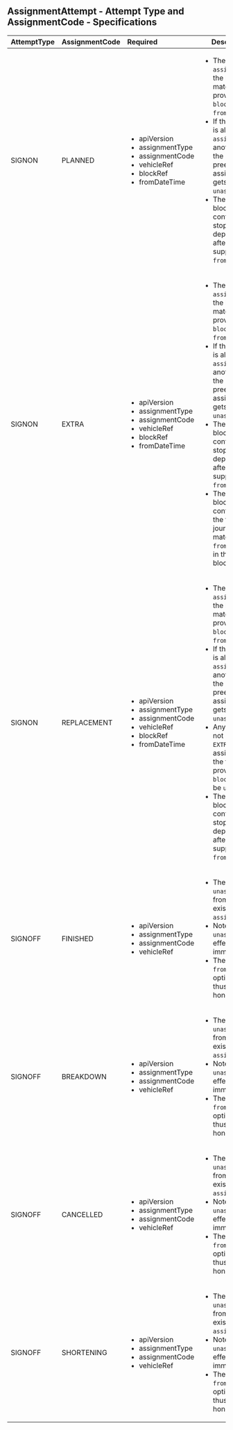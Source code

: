 ## AssignmentAttempt - Attempt Type and AssignmentCode - Specifications
| AttemptType    | AssignmentCode | Required                                                                                                                                               | Description                                                                                                                                                                                                                            |
|:---------------|:---------------|:-------------------------------------------------------------------------------------------------------------------------------------------------------|----------------------------------------------------------------------------------------------------------------------------------------------------------------------------------------------------------------------------------------|
| SIGNON         | PLANNED        | <ul> <li> apiVersion </li> <li> assignmentType </li> <li> assignmentCode </li> <li> vehicleRef </li> <li> blockRef </li> <li> fromDateTime </li> </ul> |  <ul> <li> The vehicle is `assigned` on to the block matching the provided  `blockRef`  and  `fromDateTime` </li> <li> If the vehicle is already `assigned` on another block, the preexisting assignment gets `unassigned` </li> <li>The current block will contain only stops departing after the supplied `fromDateTime`</li> </ul> |
| SIGNON         | EXTRA          | <ul> <li> apiVersion </li> <li> assignmentType </li> <li> assignmentCode </li> <li> vehicleRef </li> <li> blockRef </li> <li> fromDateTime </li> </ul> |  <ul> <li> The vehicle is `assigned` on to the block matching the provided  `blockRef`  and  `fromDateTime` </li> <li> If the vehicle is already `assigned` on another block, the preexisting assignment gets `unassigned` </li> <li>The current block will contain only stops departing after the supplied `fromDateTime`</li> <li>The current block will contain only the first journey matching `fromDateTime` in the planned block</li> </ul> |</ul> |
| SIGNON         | REPLACEMENT    | <ul> <li> apiVersion </li> <li> assignmentType </li> <li> assignmentCode </li> <li> vehicleRef </li> <li> blockRef </li> <li> fromDateTime </li> </ul> |  <ul> <li> The vehicle is `assigned` on to the block matching the provided  `blockRef`  and  `fromDateTime` </li> <li> If the vehicle is already `assigned` on another block, the preexisting assigment gets `unassigned` </li> <li>Any vehicle, not marked as `EXTRA`, assigned to the the provided `blockRef` will be `unassigned`</li> <li>The current block will contain only stops departing after the supplied `fromDateTime`</li> </li></ul> |
| SIGNOFF        | FINISHED       | <ul> <li> apiVersion </li> <li> assignmentType </li> <li> assignmentCode </li> <li> vehicleRef </li> </ul>                                             |  <ul> <li> The vehicle is `unassigned` from any existing `assignment`.</li> <li> Note that the `unassignment`is effective immediately.</li> <li>The field `fromDateTime`is optional and thus not honored</li> </ul>                    |
| SIGNOFF        | BREAKDOWN      | <ul> <li> apiVersion </li> <li> assignmentType </li> <li> assignmentCode </li> <li> vehicleRef </li> </ul>                                             |  <ul> <li> The vehicle is `unassigned` from any existing `assignment`.</li> <li> Note that the `unassignment`is effective immediately.</li> <li>The field `fromDateTime`is optional and thus not honored</li> </ul>                    |
| SIGNOFF        | CANCELLED       | <ul> <li> apiVersion </li> <li> assignmentType </li> <li> assignmentCode </li> <li> vehicleRef </li> </ul>                                             |  <ul> <li> The vehicle is `unassigned` from any existing `assignment`.</li> <li> Note that the `unassignment`is effective immediately.</li> <li>The field `fromDateTime`is optional and thus not honored</li> </ul>                    |
| SIGNOFF        | SHORTENING     | <ul> <li> apiVersion </li> <li> assignmentType </li> <li> assignmentCode </li> <li> vehicleRef </li> </ul>                                             |  <ul> <li> The vehicle is `unassigned` from any existing `assignment`.</li> <li> Note that the `unassignment`is effective immediately.</li> <li>The field `fromDateTime`is optional and thus not honored</li> </ul>                    |